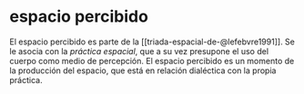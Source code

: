 # espacio percibido
El espacio percibido es parte de la [[triada-espacial-de-@lefebvre1991]]. Se le asocia con la *práctica espacial*, que a su vez presupone el uso del cuerpo como medio de percepción. El espacio percibido es un momento de la producción del espacio, que está en relación dialéctica con la propia práctica.
